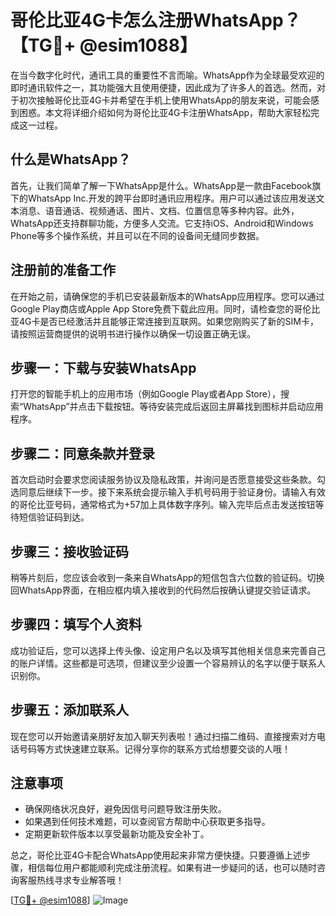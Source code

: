 # 哥伦比亚4G卡怎么注册WhatsApp？【TG💪+ @esim1088】

在当今数字化时代，通讯工具的重要性不言而喻。WhatsApp作为全球最受欢迎的即时通讯软件之一，其功能强大且使用便捷，因此成为了许多人的首选。然而，对于初次接触哥伦比亚4G卡并希望在手机上使用WhatsApp的朋友来说，可能会感到困惑。本文将详细介绍如何为哥伦比亚4G卡注册WhatsApp，帮助大家轻松完成这一过程。

## 什么是WhatsApp？

首先，让我们简单了解一下WhatsApp是什么。WhatsApp是一款由Facebook旗下的WhatsApp Inc.开发的跨平台即时通讯应用程序。用户可以通过该应用发送文本消息、语音通话、视频通话、图片、文档、位置信息等多种内容。此外，WhatsApp还支持群聊功能，方便多人交流。它支持iOS、Android和Windows Phone等多个操作系统，并且可以在不同的设备间无缝同步数据。

## 注册前的准备工作

在开始之前，请确保您的手机已安装最新版本的WhatsApp应用程序。您可以通过Google Play商店或Apple App Store免费下载此应用。同时，请检查您的哥伦比亚4G卡是否已经激活并且能够正常连接到互联网。如果您刚购买了新的SIM卡，请按照运营商提供的说明书进行操作以确保一切设置正确无误。

## 步骤一：下载与安装WhatsApp

打开您的智能手机上的应用市场（例如Google Play或者App Store），搜索“WhatsApp”并点击下载按钮。等待安装完成后返回主屏幕找到图标并启动应用程序。

## 步骤二：同意条款并登录

首次启动时会要求您阅读服务协议及隐私政策，并询问是否愿意接受这些条款。勾选同意后继续下一步。接下来系统会提示输入手机号码用于验证身份。请输入有效的哥伦比亚号码，通常格式为+57加上具体数字序列。输入完毕后点击发送按钮等待短信验证码到达。

## 步骤三：接收验证码

稍等片刻后，您应该会收到一条来自WhatsApp的短信包含六位数的验证码。切换回WhatsApp界面，在相应框内填入接收到的代码然后按确认键提交验证请求。

## 步骤四：填写个人资料

成功验证后，您可以选择上传头像、设定用户名以及填写其他相关信息来完善自己的账户详情。这些都是可选项，但建议至少设置一个容易辨认的名字以便于联系人识别你。

## 步骤五：添加联系人

现在您可以开始邀请亲朋好友加入聊天列表啦！通过扫描二维码、直接搜索对方电话号码等方式快速建立联系。记得分享你的联系方式给想要交谈的人哦！

## 注意事项

- 确保网络状况良好，避免因信号问题导致注册失败。
- 如果遇到任何技术难题，可以查阅官方帮助中心获取更多指导。
- 定期更新软件版本以享受最新功能及安全补丁。

总之，哥伦比亚4G卡配合WhatsApp使用起来非常方便快捷。只要遵循上述步骤，相信每位用户都能顺利完成注册流程。如果有进一步疑问的话，也可以随时咨询客服热线寻求专业解答哦！

[[TG💪+ @esim1088](https://t.me/s/esim1088)] 
![Image](https://i.postimg.cc/4NQfJmqS/Snipaste-2025-05-13-00-14-12.png)